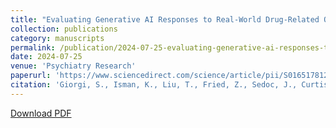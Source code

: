 ```yaml
---
title: "Evaluating Generative AI Responses to Real-World Drug-Related Questions"
collection: publications
category: manuscripts
permalink: /publication/2024-07-25-evaluating-generative-ai-responses-to-real-world-drug-related-questions.md
date: 2024-07-25
venue: 'Psychiatry Research'
paperurl: 'https://www.sciencedirect.com/science/article/pii/S0165178124003433'
citation: 'Giorgi, S., Isman, K., Liu, T., Fried, Z., Sedoc, J., Curtis, B. (2024). &quot;Evaluating Generative AI Responses to Real-World Drug Related Questions&quot; <i>Psychiatry Research</i>.'
---
```

[Download PDF](/files/publications/giorgi2024evaluating.pdf)

